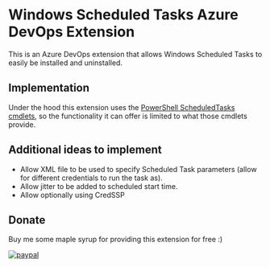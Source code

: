 # Windows Scheduled Tasks Azure DevOps Extension

This is an Azure DevOps extension that allows Windows Scheduled Tasks to easily be installed and uninstalled.


## Implementation

Under the hood this extension uses the [PowerShell ScheduledTasks cmdlets][PowerShellScheduledTasksDocumentationUrl], so the functionality it can offer is limited to what those cmdlets provide.


## Additional ideas to implement

* Allow XML file to be used to specify Scheduled Task parameters (allow for different credentials to run the task as).
* Allow jitter to be added to scheduled start time.
* Allow optionally using CredSSP


## Donate

Buy me some maple syrup for providing this extension for free :)

[![paypal](https://www.paypalobjects.com/en_US/i/btn/btn_donateCC_LG.gif)](https://www.paypal.com/cgi-bin/webscr?cmd=_s-xclick&hosted_button_id=SW7LX32CWQJKN)


<!-- Links -->
[PowerShellScheduledTasksDocumentationUrl]: https://docs.microsoft.com/en-us/powershell/module/scheduledtasks/?view=win10-ps
